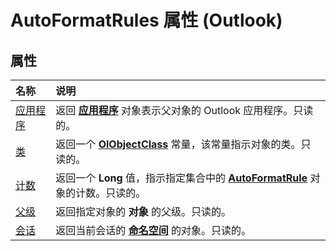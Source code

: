 
# AutoFormatRules 属性 (Outlook)

## 属性



|**名称**|**说明**|
|:-----|:-----|
|[应用程序](e45c4c4d-484b-b1f7-fa64-4e09aec99c89.md)|返回 **[应用程序](797003e7-ecd1-eccb-eaaf-32d6ddde8348.md)** 对象表示父对象的 Outlook 应用程序。只读的。|
|[类](0ab30259-f469-efea-c068-39c161d7ab04.md)|返回一个 **[OlObjectClass](33d724b3-df3c-2a7f-a80f-93b66d96f588.md)** 常量，该常量指示对象的类。只读的。|
|[计数](5cd11720-c7be-d6b1-4e80-f3d2c70582d0.md)|返回一个 **Long** 值，指示指定集合中的 **[AutoFormatRule](6d295c41-17f9-8e67-4595-4330fd3cec99.md)** 对象的计数。只读的。|
|[父级](6911dc02-f993-b12a-33db-a14bf380c484.md)|返回指定对象的 **对象** 的父级。只读的。|
|[会话](725f7311-29bd-8536-4625-896cc9baffcb.md)|返回当前会话的 **[命名空间](f0dcaa19-07f5-5d42-a3bf-2e42b7885644.md)** 的对象。只读的。|
